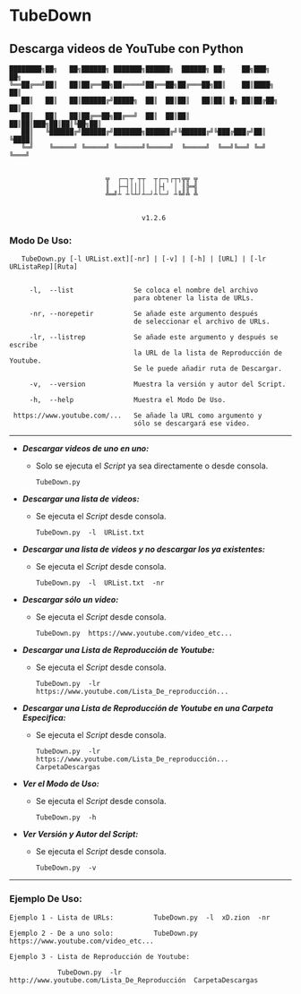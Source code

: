# TubeDown
## Descarga videos de YouTube con Python


    ████████╗██╗   ██╗██████╗ ███████╗██████╗  ██████╗ ██╗    ██╗███╗   ██╗
    ╚══██╔══╝██║   ██║██╔══██╗██╔════╝██╔══██╗██╔═══██╗██║    ██║████╗  ██║
       ██║   ██║   ██║██████╔╝█████╗  ██║  ██║██║   ██║██║ █╗ ██║██╔██╗ ██║
       ██║   ██║   ██║██╔══██╗██╔══╝  ██║  ██║██║   ██║██║███╗██║██║╚██╗██║
       ██║   ╚██████╔╝██████╔╝███████╗██████╔╝╚██████╔╝╚███╔███╔╝██║ ╚████║
       ╚═╝    ╚═════╝ ╚═════╝ ╚══════╝╚═════╝  ╚═════╝  ╚══╝╚══╝ ╚═╝  ╚═══╝


                            ╦  ┌─┐┬ ┬┬  ┬┌─┐┌┬┐╦╦ ╦
                            ║  ├─┤││││  │├┤  │ ║╠═╣
                            ╩═╝┴ ┴└┴┘┴─┘┴└─┘ ┴╚╝╩ ╩


                                     v1.2.6

### Modo De Uso:

       TubeDown.py [-l URList.ext][-nr] | [-v] | [-h] | [URL] | [-lr URListaRep][Ruta]


         -l,  --list               Se coloca el nombre del archivo
                                   para obtener la lista de URLs.

         -nr, --norepetir          Se añade este argumento después
                                   de seleccionar el archivo de URLs.

         -lr, --listrep            Se añade este argumento y después se escribe
                                   la URL de la lista de Reproducción de Youtube.
                                   Se le puede añadir ruta de Descargar.

         -v,  --version            Muestra la versión y autor del Script.

         -h,  --help               Muestra el Modo De Uso.

     https://www.youtube.com/...   Se añade la URL como argumento y
                                   sólo se descargará ese video.

- - -


 * ___Descargar videos de uno en uno:___
 
    - Solo se ejecuta el _Script_ ya sea directamente o desde consola.
        
        ```batch
        TubeDown.py
        ```
 * ___Descargar una lista de videos:___
 
    - Se ejecuta el _Script_ desde consola.
        
        ```batch
        TubeDown.py  -l  URList.txt
        ```
        
 * ___Descargar una lista de videos y no descargar los ya existentes:___
 
    - Se ejecuta el _Script_ desde consola.
        
        ```batch
        TubeDown.py  -l  URList.txt  -nr
        ```
        
 * ___Descargar sólo un video:___
 
    - Se ejecuta el _Script_ desde consola.
        
        ```batch
        TubeDown.py  https://www.youtube.com/video_etc...
        ```

        
 * ___Descargar una Lista de Reproducción de Youtube:___
 
    - Se ejecuta el _Script_ desde consola.
        
        ```batch
        TubeDown.py  -lr  https://www.youtube.com/Lista_De_reproducción...
        ```

                
 * ___Descargar una Lista de Reproducción de Youtube en una Carpeta Especifica:___
 
    - Se ejecuta el _Script_ desde consola.
        
        ```batch
        TubeDown.py  -lr  https://www.youtube.com/Lista_De_reproducción...  CarpetaDescargas
        ```


 * ___Ver el Modo de Uso:___
 
    - Se ejecuta el _Script_ desde consola.
        
        ```batch
        TubeDown.py  -h
        ```

        
 * ___Ver Versión y Autor del Script:___
 
    - Se ejecuta el _Script_ desde consola.
        
        ```batch
        TubeDown.py  -v
        ```

- - -

### Ejemplo De Uso:

```batch
Ejemplo 1 - Lista de URLs:          TubeDown.py  -l  xD.zion  -nr
                      
Ejemplo 2 - De a uno solo:          TubeDown.py  https://www.youtube.com/video_etc...

Ejemplo 3 - Lista de Reproducción de Youtube:

            TubeDown.py  -lr  http://www.youtube.com/Lista_De_Reproducción  CarpetaDescargas
```
